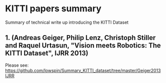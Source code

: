 # KITTI papers summary

Summary of technical write up introducing the KITTI Dataset 

## 1. (Andreas Geiger, Philip Lenz, Christoph Stiller and Raquel Urtasun, "**Vision meets Robotics: The KITTI Dataset**", IJRR 2013)
Please see: https://github.com/lowspin/Summary_KITTI_dataset/tree/master/Geiger2013IJRR
